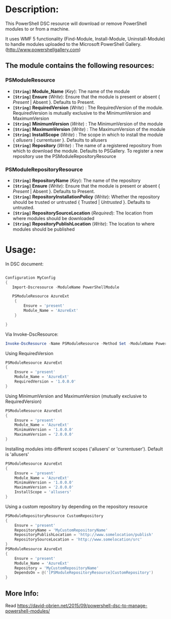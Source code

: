 # Description:
This PowerShell DSC resource will download or remove PowerShell modules to or from a machine.

It uses WMF 5 functionality (Find-Module, Install-Module, Uninstall-Module) to handle modules uploaded to the Microsoft PowerShell Gallery. (http://www.powershellgallery.com)

## The module contains the following resources:

### PSModuleResource
- **`[String]` Module_Name** (_Key_): The name of the module
- **`[String]` Ensure** (_Write_): Ensure that the module is present or absent { *Present* | Absent }. Defaults to Present.
- **`[String]` RequiredVersion** (_Write_) : The RequiredVersion of the module. RequiredVersion is mutually exclusive to the MinimumVersion and MaximumVersion
- **`[String]` MinimumVersion** (_Write_) : The MinimumVersion of the module
- **`[String]` MaximumVersion** (_Write_) : The MaximumVersion of the module
- **`[String]` InstallScope** (_Write_) : The scope in which to install the module { *allusers* | currentuser }. Defaults to allusers
- **`[String]` Repository** (_Write_) : The name of a registered repository from which to download the module. Defaults to PSGallery. To register a new repository use the PSModuleRepositoryResource


### PSModuleRepositoryResource
- **`[String]` RepositoryName** (_Key_): The name of the repository
- **`[String]` Ensure** (_Write_): Ensure that the module is present or absent { *Present* | Absent }. Defaults to Present.
- **`[String]` RepositoryInstallationPolicy** (_Write_): Whether the repository should be trusted or untrusted { Trusted | *Untrusted* }. Defaults to untrusted.
- **`[String]` RepositorySourceLocation** (_Required_): The location from where modules should be downloaded
- **`[String]` RepositoryPublishLocation** (_Write_): The location to where modules should be published

# Usage:

In DSC document:
````powershell

Configuration MyConfig
{
   Import-Dscresource -ModuleName PowerShellModule    

   PSModuleResource AzureExt
    {
        Ensure = 'present'
        Module_Name = 'AzureExt'        
    }

}
````
Via Invoke-DscResource:
````powershell
Invoke-DscResource -Name PSModuleResource -Method Set -ModuleName PowerShellModule -Property @{Ensure='absent';Module_Name='AzureExt'} -Verbose
````
Using RequiredVersion
````powershell
PSModuleResource AzureExt
{
    Ensure = 'present'
    Module_Name = 'AzureExt'
    RequiredVersion = '1.0.0.0'        
}
````
Using MinimumVersion and MaximumVersion (mutually exclusive to RequiredVersion)
````powershell
PSModuleResource AzureExt
{
    Ensure = 'present'
    Module_Name = 'AzureExt'
    MinimumVersion = '1.0.0.0'
    MaximumVersion = '2.0.0.0'        
}
````
Installing modules into different scopes ('allusers'  or 'currentuser'). Default is 'allusers'
````powershell
PSModuleResource AzureExt
{
    Ensure = 'present'
    Module_Name = 'AzureExt'
    MinimumVersion = '1.0.0.0'
    MaximumVersion = '2.0.0.0'
    InstallScope = 'allusers'        
}
````
Using a custom repository by depending on the repository resource
````powershell
PSModuleRepositoryResource CustomRepository
{
    Ensure = 'present'
    RepositoryName = 'MyCustomRepositoryName'
    RepositoryPublishLocation = 'http://www.somelocation/publish'
    RepositorySourceLocation = 'http://www.somelocation/src'
}
PSModuleResource AzureExt
{
    Ensure = 'present'
    Module_Name = 'AzureExt'
    Repository = 'MyCustomRepositoryName'
    DependsOn = @('[PSModuleRepositoryResource]CustomRepository')    
}
````

## More Info:
Read https://david-obrien.net/2015/09/powershell-dsc-to-manage-powershell-modules/
